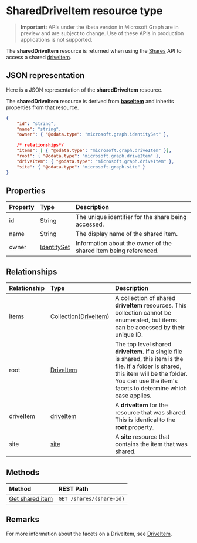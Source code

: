 # SharedDriveItem resource type

> **Important:** APIs under the /beta version in Microsoft Graph are in preview and are subject to change. Use of these APIs in production applications is not supported.

The **sharedDriveItem** resource is returned when using the [Shares](../api/shares_get.md) API to access a shared [driveItem](driveitem.md).

## JSON representation

Here is a JSON representation of the **sharedDriveItem** resource.

The **sharedDriveItem** resource is derived from [**baseItem**](baseitem.md) and inherits properties from that resource.

<!-- {
  "blockType": "resource",
  "optionalProperties": [  ],
  "@odata.type": "microsoft.graph.sharedDriveItem"
}-->

```json
{
    "id": "string",
    "name": "string",
    "owner": { "@odata.type": "microsoft.graph.identitySet" },

    /* relationships*/
    "items": [ { "@odata.type": "microsoft.graph.driveItem" }],
    "root": { "@odata.type": "microsoft.graph.driveItem" },
    "driveItem": { "@odata.type": "microsoft.graph.driveItem" },
    "site": { "@odata.type": "microsoft.graph.site" }
}
```

## Properties

| Property | Type                          | Description                                                      |
| :------- | :---------------------------- | :--------------------------------------------------------------- |
| id       | String                        | The unique identifier for the share being accessed.              |
| name     | String                        | The display name of the shared item.                             |
| owner    | [IdentitySet](identityset.md) | Information about the owner of the shared item being referenced. |

## Relationships

| Relationship | Type                                  | Description                                                                                                                                                                                                |
| :----------- | :------------------------------------ | :--------------------------------------------------------------------------------------------------------------------------------------------------------------------------------------------------------- |
| items        | Collection([DriveItem](driveitem.md)) | A collection of shared **driveItem** resources. This collection cannot be enumerated, but items can be accessed by their unique ID.                                                                        |
| root         | [DriveItem](driveitem.md)             | The top level shared **driveItem**. If a single file is shared, this item is the file. If a folder is shared, this item will be the folder. You can use the item's facets to determine which case applies. |
| driveItem    | [driveItem](driveitem.md)             | A **driveItem** for the resource that was shared.  This is identical to the **root** property.                                                                                                             |
| site         | [site](site.md)                       | A **site** resource that contains the item that was shared.                                                                                                                                                |

## Methods

| Method                                  | REST Path                |
| :-------------------------------------- | :----------------------- |
| [Get shared item](../api/shares_get.md) | `GET /shares/{share-id}` |

## Remarks

For more information about the facets on a DriveItem, see [DriveItem](driveitem.md).

<!-- uuid: 8fcb5dbc-d5aa-4681-8e31-b001d5168d79
2015-10-25 14:57:30 UTC -->
<!-- {
  "type": "#page.annotation",
  "description": "sharepointIds resource",
  "keywords": "",
  "section": "documentation",
  "tocPath": ""
}-->
